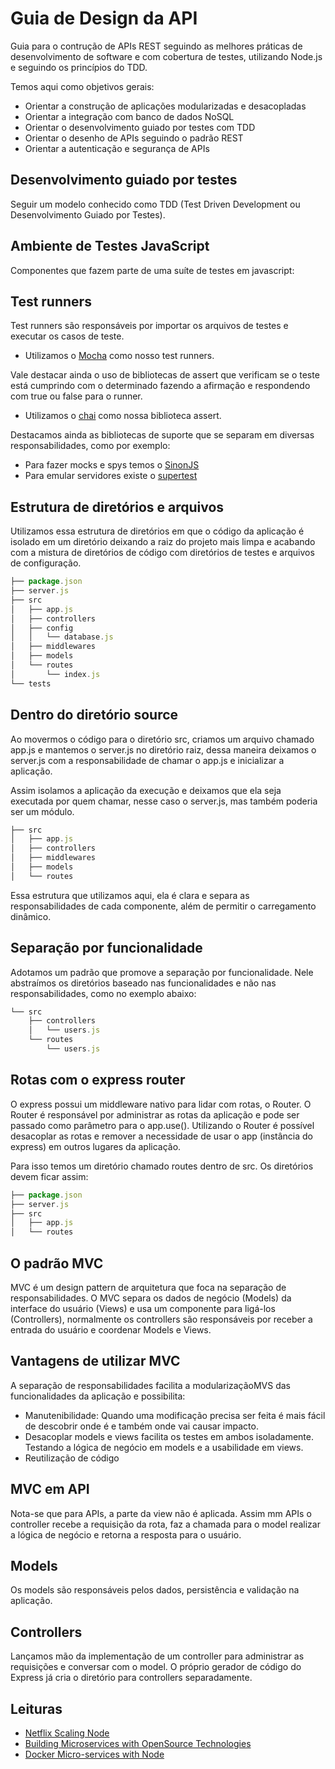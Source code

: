 # Guia de Design da API

Guia para o contrução de APIs REST seguindo as melhores práticas de desenvolvimento de software e com cobertura de testes, utilizando Node.js e seguindo os princípios do TDD.

Temos aqui como objetivos gerais:

+ Orientar a construção de aplicações modularizadas e desacopladas
+ Orientar a integração com banco de dados NoSQL
+ Orientar o desenvolvimento guiado por testes com TDD
+ Orientar o desenho de APIs seguindo o padrão REST
+ Orientar a autenticação e segurança de APIs

## Desenvolvimento guiado por testes

Seguir um modelo conhecido como TDD (Test Driven Development ou Desenvolvimento Guiado por Testes).

## Ambiente de Testes JavaScript

Componentes que fazem parte de uma suíte de testes em javascript:

## Test runners

Test runners são responsáveis por importar os arquivos de testes e executar os casos de teste.

+ Utilizamos o [Mocha](https://github.com/mochajs/mocha) como nosso test runners.

Vale destacar ainda o uso de bibliotecas de assert que verificam se o teste está cumprindo com o determinado fazendo a afirmação e
respondendo com true ou false para o runner.

+ Utilizamos o [chai](https://github.com/chaijs/chai) como nossa biblioteca assert.

Destacamos ainda as bibliotecas de suporte que se separam em diversas responsabilidades, como por exemplo:

+ Para fazer mocks e spys temos o [SinonJS](http://sinonjs.org/)
+ Para emular servidores existe o [supertest](https://github.com/visionmedia/supertest)

## Estrutura de diretórios e arquivos

Utilizamos essa estrutura de diretórios em que o código da aplicação é isolado em um diretório deixando a raiz do projeto mais
limpa e acabando com a mistura de diretórios de código com diretórios de testes e arquivos de configuração.

```javascript
├── package.json
├── server.js
├── src
│   ├── app.js
│   ├── controllers
│   ├── config
│   │   └── database.js
│   ├── middlewares
│   ├── models
│   └── routes
│       └── index.js
└── tests
```

## Dentro do diretório source

Ao movermos o código para o diretório src, criamos um arquivo chamado app.js e mantemos o server.js no diretório raiz, dessa maneira deixamos o server.js com a responsabilidade de chamar o app.js e inicializar a aplicação.

Assim isolamos a aplicação da execução e deixamos que ela seja executada por quem chamar, nesse caso o server.js, mas também poderia ser um módulo.

```javascript
├── src
│   ├── app.js
│   ├── controllers
│   ├── middlewares
│   ├── models
│   └── routes

```

Essa estrutura que utilizamos aqui, ela é clara e separa as responsabilidades de cada componente, além de permitir o carregamento dinâmico.

## Separação por funcionalidade

Adotamos um padrão que promove a separação por funcionalidade. Nele abstraímos os diretórios baseado nas funcionalidades e não nas responsabilidades, como no exemplo abaixo:

```javascript
└── src
    ├── controllers
    │   └── users.js
    └── routes
        └── users.js
```

## Rotas com o express router

O express possui um middleware nativo para lidar com rotas, o Router. O Router é responsável por administrar as rotas da aplicação e pode ser passado como parâmetro para o app.use(). Utilizando o Router é possível desacoplar as rotas e remover a necessidade de usar o app (instância do express)
em outros lugares da aplicação.

Para isso temos um diretório chamado routes dentro de src. Os diretórios devem ficar assim:

```javascript
├── package.json
├── server.js
├── src
│   ├── app.js
│   └── routes
```

## O padrão MVC

MVC é um design pattern de arquitetura que foca na separação de responsabilidades. O MVC separa os dados de negócio (Models) da interface do usuário (Views) e usa um componente para ligá-los (Controllers), normalmente os controllers são responsáveis por receber a entrada do usuário e coordenar Models e Views.

## Vantagens de utilizar MVC

A separação de responsabilidades facilita a modularizaçãoMVS das funcionalidades da aplicação e possibilita:

+ Manutenibilidade: Quando uma modificação precisa ser feita é mais fácil de descobrir onde é e também onde vai causar impacto.
+ Desacoplar models e views facilita os testes em ambos isoladamente. Testando a lógica de negócio em models e a usabilidade em views.
+ Reutilização de código

## MVC em API

Nota-se que para APIs, a parte da view não é aplicada. Assim mm APIs o controller recebe a requisição da rota, faz a chamada para o model realizar a lógica de negócio e retorna a resposta para o usuário.
## Models

Os models são responsáveis pelos dados, persistência e validação na aplicação.

## Controllers

Lançamos mão da implementação de um controller para administrar as requisições e conversar com o model. O próprio gerador de código do Express
já cria o diretório para controllers separadamente.

## Leituras

+ [Netflix Scaling Node](https://medium.com/@nodejs/netflixandchill-how-netflix-scales-with-node-js-and-containers-cf63c0b92e57#.9bzn8wm4u)
+ [Building Microservices with OpenSource Technologies](http://www.developer.com/open/building-microservices-with-open-source-technologies.html)
+ [Docker Micro-services with Node](http://anandmanisankar.com/posts/docker-container-nginx-node-redis-example/)
